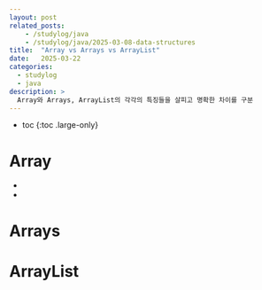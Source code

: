 ```yaml
---
layout: post
related_posts:
    - /studylog/java
    - /studylog/java/2025-03-08-data-structures
title:  "Array vs Arrays vs ArrayList"
date:   2025-03-22
categories:
  - studylog
  - java
description: >
  Array와 Arrays, ArrayList의 각각의 특징들을 살피고 명확한 차이를 구분
---
```

* toc
{:toc .large-only}

# Array
* 
* 

# Arrays

# ArrayList